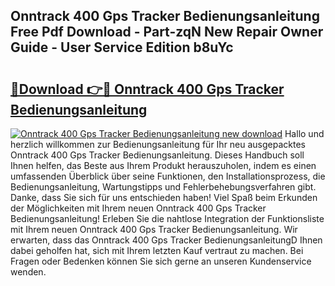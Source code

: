 ## Onntrack 400 Gps Tracker Bedienungsanleitung Free Pdf Download - Part-zqN New Repair Owner Guide - User Service Edition b8uYc

# <h2><a href="http://df4hioq.blite.top/?on=Onntrack+400+Gps+Tracker+Bedienungsanleitung">🔗Download 👉🔴 Onntrack 400 Gps Tracker Bedienungsanleitung</a></h2>

[![Onntrack 400 Gps Tracker Bedienungsanleitung new download](https://i.imgur.com/lujVjoI.png)](http://df4hioq.blite.top/?on=Onntrack+400+Gps+Tracker+Bedienungsanleitung)
Hallo und herzlich willkommen zur Bedienungsanleitung für Ihr neu ausgepacktes Onntrack 400 Gps Tracker Bedienungsanleitung. Dieses Handbuch soll Ihnen helfen, das Beste aus Ihrem Produkt herauszuholen, indem es einen umfassenden Überblick über seine Funktionen, den Installationsprozess, die Bedienungsanleitung, Wartungstipps und Fehlerbehebungsverfahren gibt. Danke, dass Sie sich für uns entschieden haben! Viel Spaß beim Erkunden der Möglichkeiten mit Ihrem neuen Onntrack 400 Gps Tracker Bedienungsanleitung! Erleben Sie die nahtlose Integration der Funktionsliste mit Ihrem neuen Onntrack 400 Gps Tracker Bedienungsanleitung. Wir erwarten, dass das Onntrack 400 Gps Tracker BedienungsanleitungD Ihnen dabei geholfen hat, sich mit Ihrem letzten Kauf vertraut zu machen. Bei Fragen oder Bedenken können Sie sich gerne an unseren Kundenservice wenden.

